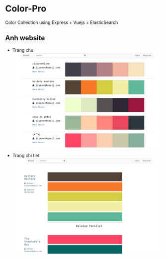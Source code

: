 # Color-Pro
Color Collection using Express + Vuejs + ElasticSearch

## Anh website
- Trang chu
![Trang chu](public/img/index.png)

- Trang chi tiet
![Trang chi tiet](public/img/detail.png)

